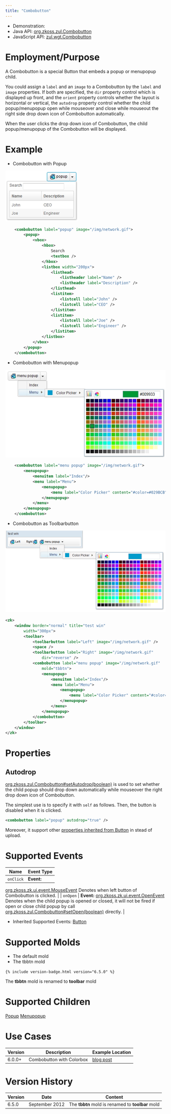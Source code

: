 ```yaml
---
title: "Combobutton"
---
```



- Demonstration:
- Java API: [org.zkoss.zul.Combobutton](https://www.zkoss.org/javadoc/latest/zk/org/zkoss/zul/Combobutton.html)
- JavaScript API:
  [zul.wgt.Combobutton](https://www.zkoss.org/javadoc/latest/jsdoc/classes/zul.wgt.Combobutton.html)


# Employment/Purpose

A Combobutton is a special Button that embeds a popup or menupopup
child.

You could assign a `label` and an `image` to a Combobutton by the
`label` and `image` properties. If both are specified, the `dir`
property control which is displayed up front, and the `orient` property
controls whether the layout is horizontal or vertical, the `autodrop`
property control whether the child popup/menupopup open while mouseover
and close while mouseout the right side drop down icon of Combobutton
automatically.

When the user clicks the drop down icon of Combobutton, the child
popup/menupopup of the Combobutton will be displayed.

# Example

- Combobutton with Popup

![](/zk_component_ref/images/ZKComRef_Combobutton_with_Popup.jpg)

```xml
    <combobutton label="popup" image="/img/network.gif">
        <popup>
            <vbox>
                <hbox>
                    Search
                    <textbox />
                </hbox>
                <listbox width="200px">
                    <listhead>
                        <listheader label="Name" />
                        <listheader label="Description" />
                    </listhead>
                    <listitem>
                        <listcell label="John" />
                        <listcell label="CEO" />
                    </listitem>
                    <listitem>
                        <listcell label="Joe" />
                        <listcell label="Engineer" />
                    </listitem>
                </listbox>
            </vbox>
        </popup>
    </combobutton>
```

- Combobutton with Menupopup

![](/zk_component_ref/images/ZKComRef_Combobutton_with_Menupopup.jpg)

```xml
    <combobutton label="menu popup" image="/img/network.gif">
        <menupopup>
            <menuitem label="Index"/>
            <menu label="Menu">
                <menupopup>
                    <menu label="Color Picker" content="#color=#029BCB" />
                </menupopup>
            </menu>
        </menupopup>
    </combobutton>
```

- Combobutton as Toolbarbutton

![](/zk_component_ref/images/ZKComRef_Combobutton_ToolbarbuttonMold.png)

```xml
<zk>
    <window border="normal" title="test win"
        width="300px">
        <toolbar>
            <toolbarbutton label="Left" image="/img/network.gif" />
            <space />
            <toolbarbutton label="Right" image="/img/network.gif"
                dir="reverse" />
            <combobutton label="menu popup" image="/img/network.gif"
                mold="tbbtn">
                <menupopup>
                    <menuitem label="Index"/>
                    <menu label="Menu">
                        <menupopup>
                            <menu label="Color Picker" content="#color=#029BCB" />
                        </menupopup>
                    </menu>
                </menupopup>
            </combobutton>
        </toolbar>
    </window>
</zk>
```

# Properties

## Autodrop

[org.zkoss.zul.Combobutton#setAutodrop(boolean)](https://www.zkoss.org/javadoc/latest/zk/org/zkoss/zul/Combobutton.html#setAutodrop(boolean))
is used to set whether the child popup should drop down automatically
while mouseover the right drop down icon of Combobutton.

The simplest use is to specify it with `self` as follows. Then, the
button is disabled when it is clicked.

```xml
<combobutton label="popup" autodrop="true" />
```

Moreover, it support other [ properties inherited from Button]({{site.baseurl}}/zk_component_ref/button#Properties)
in stead of upload.

# Supported Events

| Name | Event Type |
|---|---|
| `onClick` | <strong>Event:</strong>
[org.zkoss.zk.ui.event.MouseEvent](https://www.zkoss.org/javadoc/latest/zk/org/zkoss/zk/ui/event/MouseEvent.html)
Denotes when left button of Combobutton is clicked. |
| `onOpen` | <strong>Event:</strong>
[org.zkoss.zk.ui.event.OpenEvent](https://www.zkoss.org/javadoc/latest/zk/org/zkoss/zk/ui/event/OpenEvent.html)
Denotes when the child popup is opened or closed, it will not be
fired if open or close child popup by call
[org.zkoss.zul.Combobutton#setOpen(boolean)](https://www.zkoss.org/javadoc/latest/zk/org/zkoss/zul/Combobutton.html#setOpen(boolean))
directly. |

- Inherited Supported Events: [ Button]({{site.baseurl}}/zk_component_ref/button#Supported_Events)

# Supported Molds

- The default mold
- The tbbtn mold

`{% include version-badge.html version="6.5.0" %}`

The **tbbtn** mold is renamed to **toolbar** mold

# Supported Children

[ Popup]({{site.baseurl}}/zk_component_ref/popup) [ Menupopup]({{site.baseurl}}/zk_component_ref/menupopup)

# Use Cases

| Version | Description               | Example Location                                              |
|---------|---------------------------|---------------------------------------------------------------|
| 6.0.0+  | Combobutton with Colorbox | [blog post](http://blog.zkoss.org/index.php/tag/combobutton/) |

# Version History



| Version | Date           | Content                                           |
|---------|----------------|---------------------------------------------------|
| 6.5.0   | September 2012 | The **tbbtn** mold is renamed to **toolbar** mold |


